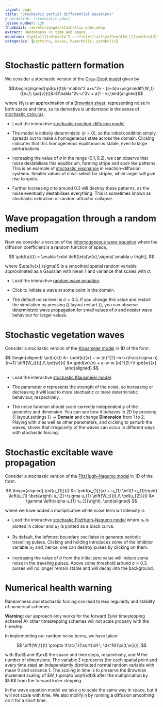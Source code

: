 ```yaml
---
layout: page
title: "Stochastic partial differential equations"
# permalink: /stochastic-pdes/
lesson_number: 120
thumbnail: /assets/images/stochastic-pdes.webp
extract: Randomness in time and space
equation: $\pd{u}{t}=D\nabla^2 u +f(u)+\frac{\mathrm{d}W_t}{\mathrm{d}t}$
categories: [patterns, waves, hyperbolic, parabolic]
---
```



# Stochastic pattern formation

We consider a stochastic version of the [Gray–Scott model](/nonlinear-physics/gray-scott) given by

$$\begin{aligned}\pd{u}{t}&=\nabla^2 u+u^2v - (a+b)u+\sigma\diff{W_t}{t}u,\\ \pd{v}{t}&=D\nabla^2v-u^2v + a(1 - v),\end{aligned}$$

where $W_t$ is an approximation of a [Brownian sheet](https://en.wikipedia.org/wiki/Brownian_sheet), representing noise in both space and time, so its derivative is understood in the sense of [stochastic calculus](https://en.wikipedia.org/wiki/Stochastic_calculus).

* Load the interactive [stochastic reaction–diffusion model](/sim/?preset=StochasticGrayScott).

* The model is initially deterministic ($\sigma=0$), so the initial condition simply spreads out to make a homogeneous state across the domain. Clicking indicates that this homogeneous equilibrium is stable, even to large perturbations.

* Increasing the value of $\sigma$ in the range $(0.1,0.2)$, we can observe that noise destabilises this equilibrium, forming stripe and spot-like patterns. This is an example of [stochastic resonance](https://en.wikipedia.org/wiki/Stochastic_resonance) in reaction–diffusion systems. Smaller values of $\sigma$ will select for stripes, while larger will give rise to spots.

* Further increasing $\sigma$ to around $0.3$ will destroy these patterns, as the noise eventually destabilises everything. This is sometimes known as stochastic extinction or random attractor collapse.


# Wave propagation through a random medium

Next we consider a version of the [inhomogeneous wave equation](/basic-pdes/inhomogeneous-wave-equation) where the diffusion coefficient is a random function of space,

$$
\pdd{u}{t} = \vnabla \cdot \left[\eta(\v{x},\sigma) \vnabla u \right],
$$

where $\eta(\v{x},\sigma)$ is a smoothed spatial random variable approximated as a Gaussian with mean $1$ and variance that scales with $\sigma$.

* Load the interactive [random wave equation](/sim/?preset=RandomWaveEquation).

* Click to initiate a wave at some point in the domain.

* The default noise level is $\sigma=0.5$. If you change this value and restart the simulation by pressing {{ layout.restart }}, you can observe deterministic wave propagation for small values of $\sigma$ and noisier wave behaviour for larger values.

# Stochastic vegetation waves

Consider a stochastic version of the [Klausmeier model](/mathematical-biology/vegetation-patterns) in 1D of the form:

$$
\begin{aligned}
    \pd{n}{t} &= \pdd{n}{x} + w {n}^{2}-m n+\frac{\sigma n}{n+1} \diff{W_t}{t},\\
      \pd{w}{t} &= \pdd{w}{x} + a-w-w {n}^{2}+V \pd{w}{x}.
    \end{aligned}
$$

* Load the interactive [stochastic Klausmeier model](/sim/?preset=StochasticKlausmeier).

* The parameter $\sigma$ represents the strength of the noise, so increasing or decreasing it will lead to more stochastic or more deterministic behaviour, respectively.

* The noise function should scale correctly independently of the geometry and dimension. You can see how it behaves in 2D by pressing <span class='click_sequence'>{{ layout.settings }} → **Domain**</span> and change **Dimension** from 1 to 2. Playing with $\sigma$ as well as other parameters, and clicking to perturb the waves, shows that irregularity of the waves can occur in different ways with stochastic forcing.

# Stochastic excitable wave propagation

Consider a stochastic version of the [FitzHugh–Nagumo model](/mathematical-biology/fitzhugh-nagumo) in 1D of the form:

$$
\begin{aligned}
   \pd{u_{1}}{t} &=  \pdd{u_{1}}{x} + u_{1} \left(1-u_{1}\right) \left(u_{1}-\beta\right)-u_{2}+\sigma u_{1} \diff{W_t}{t},\\
      \pd{u_{2}}{t} &= \gamma \left(\alpha u_{1}-u_{2}\right),
    \end{aligned}
$$

where we have added a multiplicative white noise term wit intensity $\sigma$.

* Load the interactive [stochastic FitzHugh–Nagumo model](/sim/?preset=NoisyFHN) where $u_1$ is plotted in colour and $u_2$ is plotted as a black curve.

* By default, the leftmost boundary oscillates to generate periodic travelling pulses. Clicking and holding introduces some of the inhibitor variable $u_2$ and, hence, one can destroy pulses by clicking on them.

* Increasing the value of $\sigma$ from the initial zero value will induce some noise in the traveling pulses. Above some threshold around $\sigma \approx 0.3$, pulses will no longer remain stable and will decay into the background.

# Numerical health warning

Randomness and stochastic forcing can lead to less regularity and stability of numerical schemes.

**Warning:** our approach only works for the forward Euler timestepping scheme! All other timestepping schemes will not scale properly with the timestep.

In implementing our random noise terms, we have taken

$$
\diff{W_t}{t} \propto \frac{1}{\sqrt{\dt \, \dx^N}}\xi(t,\v{x}),
$$

with $\dt$ and $\dx$ the space and time steps, respectively, and $N$ the number of dimensions. The variable $\xi$ represents (for each spatial point and every time step) an independently distributed normal random variable with mean $0$ and variance $1$. The scaling in time is to preserve the Brownian increment scaling of $W_t \propto \sqrt{\dt}$ after the multiplication by $\dt$ from the forward Euler stepping.

In the wave equation model we take $\eta$ to scale the same way in space, but it will not scale with time. We also mollify $\eta$ by running a diffusion smoothing on it for a short time.
